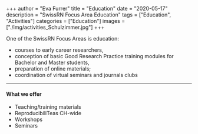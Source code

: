 +++
author = "Eva Furrer"
title = "Education"
date = "2020-05-17"
description = "SwissRN Focus Area Education"
tags = ["Education", "Activities"]
categories = ["Education"]
images  = ["./img/activities_Schulzimmer.jpg"]
+++

One of the SwissRN Focus Areas is education:

* courses to early career researchers,
* conception of basic Good Research Practice training modules for Bachelor and Master students,
* preparation of online materials;
* coordination of virtual seminars and journals clubs
---

#### What we offer

* Teaching/training materials
* ReproducibiliTeas CH-wide
* Workshops
* Seminars
